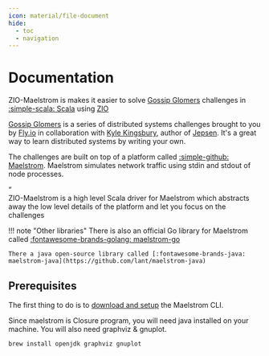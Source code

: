 ```yaml
---
icon: material/file-document
hide:
  - toc
  - navigation
---
```


# Documentation

ZIO-Maelstrom is makes it easier to solve [Gossip Glomers](https://fly.io/dist-sys/) challenges in [:simple-scala: Scala](https://www.scala-lang.org/) using [ZIO](https://zio.dev/)

[Gossip Glomers](https://fly.io/dist-sys/) is a series of distributed systems challenges brought to you by [Fly.io](https://fly.io/) in collaboration with [Kyle Kingsbury](https://aphyr.com/about), author of [Jepsen](https://jepsen.io/). It's a great way to learn distributed systems by writing your own.

The challenges are built on top of a platform called [:simple-github: Maelstrom](https://github.com/jepsen-io/maelstrom). Maelstrom simulates network traffic using stdin and stdout of node processes. 

<div markdown="1" class="quote">
<div markdown="1" class="quotation-mark">“</div>
<div markdown="1" class="quote-content">
ZIO-Maelstrom is a high level Scala driver for Maelstrom which abstracts away the low level details of the platform and let you focus on the challenges
</div>
</div>

!!! note "Other libraries"
    There is also an official Go library for Maelstrom called [:fontawesome-brands-golang: maelstrom-go](https://pkg.go.dev/github.com/jepsen-io/maelstrom/demo/go)

    There a java open-source library called [:fontawesome-brands-java: maelstrom-java](https://github.com/lant/maelstrom-java)

## Prerequisites

The first thing to do is to [download and setup](https://github.com/jepsen-io/maelstrom/blob/main/doc/01-getting-ready/index.md#getting-ready) the Maelstrom CLI.

Since maelstrom is Closure program, you will need java installed on your machine. You will also need graphviz & gnuplot.

```bash
brew install openjdk graphviz gnuplot
```
